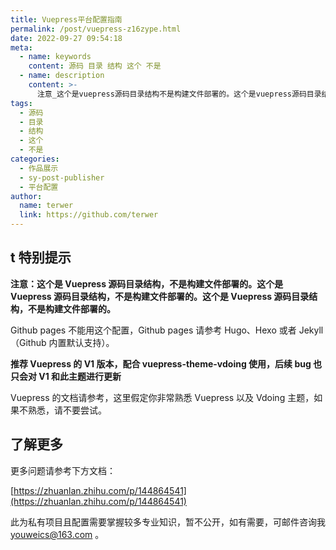 ```yaml
---
title: Vuepress平台配置指南
permalink: /post/vuepress-z16zype.html
date: 2022-09-27 09:54:18
meta:
  - name: keywords
    content: 源码 目录 结构 这个 不是
  - name: description
    content: >-
      注意_这个是vuepress源码目录结构不是构建文件部署的。这个是vuepress源码目录结构不是构建文件部署的。这个是vuepress源码目录结构不是构建文件部署的。githubpages不能用这个配置githubpages请参考hugohexo或者jekyll（github内置默认支持）。推荐vuepress的v版本配合vuepressthemevdoing使用后续bug也只会对v和此主题进行更新vuepress的文档请参考这里假定你非常熟悉vuepress以及vdoing主题如果不熟悉请不要尝试。更
tags:
  - 源码
  - 目录
  - 结构
  - 这个
  - 不是
categories:
  - 作品展示
  - sy-post-publisher
  - 平台配置
author:
  name: terwer
  link: https://github.com/terwer
---
```




## t 特别提示

**注意：这个是 Vuepress 源码目录结构，不是构建文件部署的。这个是 Vuepress 源码目录结构，不是构建文件部署的。这个是 Vuepress 源码目录结构，不是构建文件部署的。**

Github pages 不能用这个配置，Github pages 请参考 Hugo、Hexo 或者 Jekyll（Github 内置默认支持）。

**推荐 Vuepress 的 V1 版本，配合 vuepress-theme-vdoing 使用，后续 bug 也只会对 V1 和此主题进行更新**

Vuepress 的文档请参考，这里假定你非常熟悉 Vuepress 以及 Vdoing 主题，如果不熟悉，请不要尝试。

## 了解更多

更多问题请参考下方文档：

[https://zhuanlan.zhihu.com/p/144864541](https://zhuanlan.zhihu.com/p/144864541)

此为私有项目且配置需要掌握较多专业知识，暂不公开，如有需要，可邮件咨询我 youweics@163.com 。
